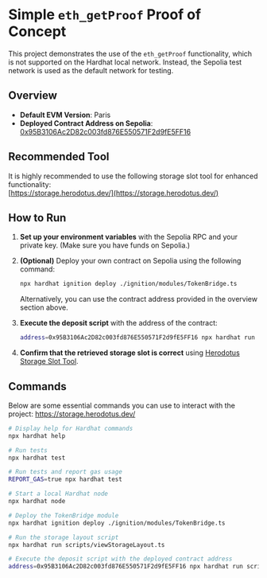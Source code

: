 # Simple `eth_getProof` Proof of Concept

This project demonstrates the use of the `eth_getProof` functionality, which is not supported on the Hardhat local network. Instead, the Sepolia test network is used as the default network for testing.

## Overview

- **Default EVM Version**: Paris
- **Deployed Contract Address on Sepolia**: [0x95B3106Ac2D82c003fd876E550571F2d9fE5FF16](https://sepolia.etherscan.io/address/0x95B3106Ac2D82c003fd876E550571F2d9fE5FF16)
  
## Recommended Tool

It is highly recommended to use the following storage slot tool for enhanced functionality:  
[https://storage.herodotus.dev/](https://storage.herodotus.dev/)

## How to Run

1. **Set up your environment variables** with the Sepolia RPC and your private key. (Make sure you have funds on Sepolia.)
   
2. **(Optional)** Deploy your own contract on Sepolia using the following command:
    ```bash
    npx hardhat ignition deploy ./ignition/modules/TokenBridge.ts
    ```
    Alternatively, you can use the contract address provided in the overview section above.

3. **Execute the deposit script** with the address of the contract:
    ```bash
    address=0x95B3106Ac2D82c003fd876E550571F2d9fE5FF16 npx hardhat run scripts/deposit.ts
    ```

4. **Confirm that the retrieved storage slot is correct** using [Herodotus Storage Slot Tool](https://storage.herodotus.dev/).


## Commands
Below are some essential commands you can use to interact with the project:
https://storage.herodotus.dev/

```bash
# Display help for Hardhat commands
npx hardhat help

# Run tests
npx hardhat test

# Run tests and report gas usage
REPORT_GAS=true npx hardhat test

# Start a local Hardhat node
npx hardhat node

# Deploy the TokenBridge module
npx hardhat ignition deploy ./ignition/modules/TokenBridge.ts

# Run the storage layout script
npx hardhat run scripts/viewStorageLayout.ts

# Execute the deposit script with the deployed contract address
address=0x95B3106Ac2D82c003fd876E550571F2d9fE5FF16 npx hardhat run scripts/deposit.ts
```